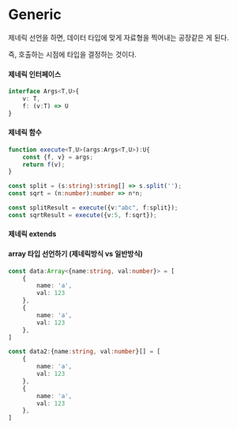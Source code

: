 # Generic

제네릭 선언을 하면, 데이터 타입에 맞게 자료형을 찍어내는 공장같은 게 된다.

즉,  호출하는 시점에 타입을 결정하는 것이다.



#### 제네릭 인터페이스

```typescript
interface Args<T,U>{
    v: T,
    f: (v:T) => U
}
```





#### 제네릭 함수

```typescript
function execute<T,U>(args:Args<T,U>):U{
    const {f, v} = args;
    return f(v);
}

const split = (s:string):string[] => s.split('');
const sqrt = (n:number):number => n*n;

const splitResult = execute({v:"abc", f:split});
const sqrtResult = execute({v:5, f:sqrt});
```



#### 제네릭 extends



#### array 타입 선언하기 (제네릭방식 vs 일반방식)

```typescript
const data:Array<{name:string, val:number}> = [
    {
        name: 'a',
        val: 123
    },
    {
        name: 'a',
        val: 123
    },
]

const data2:{name:string, val:number}[] = [
    {
        name: 'a',
        val: 123
    },
    {
        name: 'a',
        val: 123
    },
]
```

